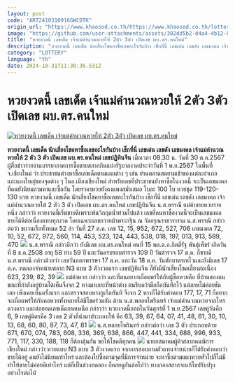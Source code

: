 ```yaml
---
layout: post
code: "ART2410310916GWCDTK"
origin_url: "https://www.khaosod.co.th/https://www.khaosod.co.th/lottery/news_9482010"
image: "https://github.com/user-attachments/assets/302dd5b2-d4a4-4b12-8edf-27264a5aae74"
title: "หวยงวดนี้ เลขเด็ด เจ้าแม่คำนวณหวยให้ 2ตัว 3ตัว เปิดเลข ผบ.ตร.คนใหม่"
description: "หวยงวดนี้ เลขเด็ด นักเสี่ยงโชคหาซื้อเลขอะไรกันบ้าง เช็กที่นี่ เลขเด่น เลขดัง เลขมงคล เจ้าแม่คำนวณหวยให้ 2 ตัว 3 ตัว เปิดเลข ผบ.ตร.คนใหม่ เลขปฏิทินจีน"
category: "LOTTERY"
language: "th"
date: 2024-10-31T11:30:36.531Z
---
```


# หวยงวดนี้ เลขเด็ด เจ้าแม่คำนวณหวยให้ 2ตัว 3ตัว เปิดเลข ผบ.ตร.คนใหม่

[![หวยงวดนี้ เลขเด็ด เจ้าแม่คำนวณหวยให้ 2ตัว 3ตัว เปิดเลข ผบ.ตร.คนใหม่](https://www.khaosod.co.th/wpapp/uploads/2024/10/Lucky-number.jpg "หวยงวดนี้ เลขเด็ด เจ้าแม่คำนวณหวยให้ 2ตัว 3ตัว เปิดเลข ผบ.ตร.คนใหม่")](https://www.khaosod.co.th/wpapp/uploads/2024/10/Lucky-number.jpg)

**หวยงวดนี้ เลขเด็ด นักเสี่ยงโชคหาซื้อเลขอะไรกันบ้าง เช็กที่นี่ เลขเด่น เลขดัง เลขมงคล เจ้าแม่คำนวณหวยให้ 2 ตัว 3 ตัว เปิดเลข ผบ.ตร.คนใหม่ เลขปฏิทินจีน**
เมื่อเวลา 08.30 น. วันที่ 30 ต.ค.2567 ผู้สื่อข่าวรายงานบรรยากาศการซื้อขายสลากกินแบ่งรัฐบาลงวดประจำวันที่ 1 พ.ย.2567 ในพื้นที่ จ.เชียงใหม่ ว่า ประชาชนต่างหาซื้อเลขเด็ดตามแผงต่าง ๆ เช่น ย่านตลาดสดยามเช้าของแต่ละอำเภอ และแผงใหญ่ของจุดต่าง ๆ ในอ.เมืองเชียงใหม่
สำหรับเลขที่ประชาชนยังหาซื้อในงวดนี้ จะเป็นเลขมงคล ที่คนยังนิยมถามหาและซื้อกัน โดยราคาหวยยังคงแพงสม่ำเสมอ ใบละ 100 ใบ หวยชุด 119-120-130 บาท
หวยงวดนี้ เลขเด็ด นักเสี่ยงโชคหาซื้อเลขอะไรกันบ้าง เช็กที่นี่ เลขเด่น เลขดัง เลขมงคล เจ้าแม่คำนวณหวยให้ 2 ตัว 3 ตัว เปิดเลข ผบ.ตร.คนใหม่ เลขปฏิทินจีน
น.ส.พรรณี แม่ค้าขายหวยรายหนึ่ง กล่าวว่า หวยงวดนี้เริ่มขายดีเพราะพ้นวิกฤตน้ำท่วมไปแล้ว เลขที่คนหาซื้องวดนี้จะเป็นเลขมงคลขายได้ดีต่อเนื่องแทบทุกงวด โดยเฉพาะเลขถวายผ้าพระกฐิน ณ วัดอรุณราชวราราม
น.ส.พรรณี กล่าวต่อว่า ขบวนเรือทั้งหมด 52 ลำ วันที่ 27 ต.ค. เลข 12, 15, 952, 672, 527, 706 เลขมงคล 72, 10, 52, 672, 972, 560, 114, 453, 523, 124, 443, 538, 018, 197, 013, 913, 589, 470
[![](https://www.khaosod.co.th/wpapp/uploads/2024/10/30-หวย1.jpg)](https://www.khaosod.co.th/wpapp/uploads/2024/10/30-หวย1.jpg)
น.ส.พรรณี กล่าวอีกว่า ยังมีเลข ผบ.ตร.คนใหม่ คนที่ 15 พล.ต.อ.กิตติ์รัฐ พันธุ์เพ็ชร์ เกิดวันที่ 8 ธ.ค.2508 อายุ 58 ย่าง 59 ปี และวันครบรอบตำรวจ 109 ปี วันตำรวจ 17 ต.ค. ก็ขายดี
น.ส.พรรณี กล่าวด้วยว่า เลขวันออกพรรษา 17 ต.ค. และวัน 18 ต.ค. วันตักบาตรเทโวและยังมีเลข 17 ต.ค. ทดลองจำหน่ายสลาก N3 แบบ 3 ตัวงวดแรก เลขปฏิทินจีน ก็ยังมีนักเสี่ยงโชคเลี้ยงต่อเนื่อง 623, 239, 82, 39
[![](https://www.khaosod.co.th/wpapp/uploads/2024/10/30-หวย2.jpg)](https://www.khaosod.co.th/wpapp/uploads/2024/10/30-หวย2.jpg)
แม่ค้าหวย กล่าวว่า และที่ตนอยากเผื่อแพร่ให้กับผู้ซื้อหวยคือ ที่บ้านของตน ขณะที่กำลังอยู่บ้านได้เห็นจิ้งจก 2 หางมาเกาะที่หน้าต่าง ตนรีบคว้ามือถือบันทึกไว้ แต่ภาพไม่ค่อยชัดเลย เพิ่งเคยเห็นครั้งแรก และตรวจสอบทางกูเกิ้ลทันที จิ้งจก 2 หางก็ได้รับคำตอบ 177, 17, 71 ก็อยากจะเผื่อแพร่ให้กับคอหวยทั้งหลายได้มีโชคร่วมกัน
ด้าน น.ส.พลอยไพรินทร์ เจ้าแม่คำนวณหวยจากโหรดวงดาว และต่อยอดเลขเด็ดภาคเหนือ กล่าวว่า หวยงวดนี้ออกในวันศุกร์ที่ 1 พ.ย.2567 เลขคู่วันคือ 6, 9 เลขคู่มิตรคือ 3 เลข 2 ตัวที่นำมาประกอบให้ คือ 63, 39, 67, 64, 07, 41, 48, 61, 30, 10, 13, 68, 60, 80, 87, 73, 47, 81
[![](https://www.khaosod.co.th/wpapp/uploads/2024/10/30-หวย4.jpg)](https://www.khaosod.co.th/wpapp/uploads/2024/10/30-หวย4.jpg)
น.ส.พลอยไพรินทร์ กล่าวต่อว่า เลข 3 ตัว ประกอบด้วย 671, 670, 074, 783, 608, 336, 369, 638, 866, 447, 441, 334, 688, 996, 933, 771, 117, 330, 188, 118 ก็ต้องลุ้นกัน ขอให้โชคดีทุกคน
[![](https://www.khaosod.co.th/wpapp/uploads/2024/10/30-หวย5.jpeg)](https://www.khaosod.co.th/wpapp/uploads/2024/10/30-หวย5.jpeg)
นายกสมาคมผู้ค้าสลากคนพิการเชียงใหม่ กล่าวว่า หวยแบบ N3 แบบ 3 ตัวงวดแรก จากการสอบถามตัวแทนจำหน่ายก็ได้รับคำตอบว่า ขายได้อยู่ คนยังไม่นิยมเท่าไหร่ และต้องไปซื้อตามจุดที่มีการจำหน่าย จะหาซื้อตามแผงหวยทั่วไปก็ไม่มี ทำให้ขายไม่ค่อยดีเท่าไหร่ แต่ก็เป็นช่วงทดลอง ก็คอยดูกันต่อไปว่า ทางกองสลากจะแก้ไขปรับปรุงอย่างไรต่อไป